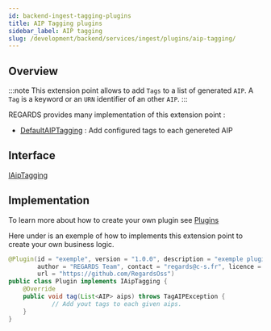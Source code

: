 ```yaml
---
id: backend-ingest-tagging-plugins
title: AIP Tagging plugins
sidebar_label: AIP tagging
slug: /development/backend/services/ingest/plugins/aip-tagging/
---
```



## Overview

:::note
This extension point allows to add `Tags` to a list of generated `AIP`. A `Tag` is a keyword or an `URN` identifier of an other `AIP`.
:::

REGARDS provides many implementation of this extension point :
 - [DefaultAIPTagging](https://github.com/RegardsOss/regards-backend/blob/master/rs-ingest/ingest/ingest-service/src/main/java/fr/cnes/regards/modules/ingest/service/chain/plugin/DefaultAIPTagging.java) : Add configured tags to each genereted AIP

## Interface

   [IAipTagging](https://github.com/RegardsOss/regards-backend/blob/master/rs-ingest/ingest/ingest-domain/src/main/java/fr/cnes/regards/modules/ingest/domain/plugin/IAipTagging.java)

## Implementation

To learn more about how to create your own plugin see [Plugins](../../../framework/modules/plugins.md)

Here under is an exemple of how to implements this extension point to create your own business logic.

```java
@Plugin(id = "exemple", version = "1.0.0", description = "exemple plugin",
        author = "REGARDS Team", contact = "regards@c-s.fr", licence = "LGPLv3.0", owner = "CSSI",
        url = "https://github.com/RegardsOss")
public class Plugin implements IAipTagging {
    @Override
    public void tag(List<AIP> aips) throws TagAIPException {
            // Add yout tags to each given aips.
    }
}
```
